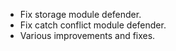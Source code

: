 * Fix storage module defender.
* Fix catch conflict module defender.
* Various improvements and fixes.